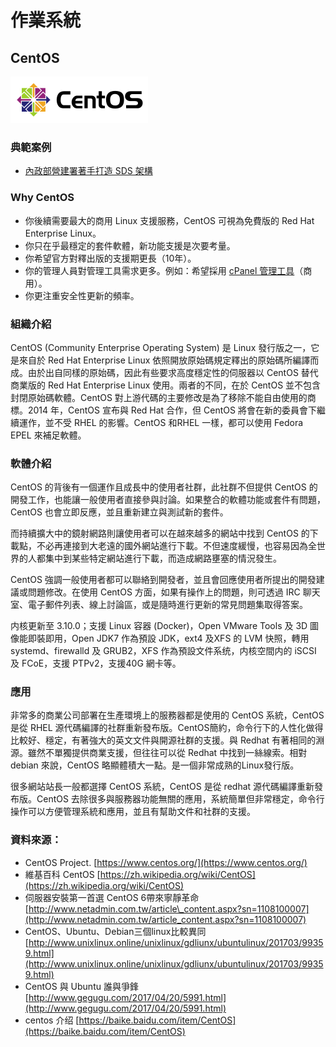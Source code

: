 # **作業系統**

## **CentOS**

![](/assets/220px-Centos-logo-light.svg.png)

### 典範案例

* [內政部營建署著手打造 SDS 架構](/use-case/di-zhi-teng-yun-wang-yun-yong-duo-tao-kai-yuan-ruan-ti/ying-jian-shu-zhu-shou-da-zao-sds-jia-gou.md)

### Why CentOS

* 你後續需要最大的商用 Linux 支援服務，CentOS 可視為免費版的 Red Hat Enterprise Linux。
* 你只在乎最穩定的套件軟體，新功能支援是次要考量。
* 你希望官方對釋出版的支援期更長（10年）。
* 你的管理人員對管理工具需求更多。例如：希望採用 [cPanel 管理工具](https://cpanel.com/)（商用）。
* 你更注重安全性更新的頻率。

### 組織介紹

CentOS \(Community Enterprise Operating System\) 是 Linux 發行版之一，它是來自於 Red Hat Enterprise Linux 依照開放原始碼規定釋出的原始碼所編譯而成。由於出自同樣的原始碼，因此有些要求高度穩定性的伺服器以 CentOS 替代商業版的 Red Hat Enterprise Linux 使用。兩者的不同，在於 CentOS 並不包含封閉原始碼軟體。CentOS 對上游代碼的主要修改是為了移除不能自由使用的商標。2014 年，CentOS 宣布與 Red Hat 合作，但 CentOS 將會在新的委員會下繼續運作，並不受 RHEL 的影響。CentOS 和RHEL 一樣，都可以使用 Fedora EPEL 來補足軟體。

### 軟體介紹

CentOS 的背後有一個運作且成長中的使用者社群，此社群不但提供 CentOS 的開發工作，也能讓一般使用者直接參與討論。如果整合的軟體功能或套件有問題，CentOS 也會立即反應，並且重新建立與測試新的套件。

而持續擴大中的鏡射網路則讓使用者可以在越來越多的網站中找到 CentOS 的下載點，不必再連接到大老遠的國外網站進行下載。不但速度緩慢，也容易因為全世界的人都集中到某些特定網站進行下載，而造成網路壅塞的情況發生。

CentOS 強調一般使用者都可以聯絡到開發者，並且會回應使用者所提出的開發建議或問題修改。在使用 CentOS 方面，如果有操作上的問題，則可透過 IRC 聊天室、電子郵件列表、線上討論區，或是隨時進行更新的常見問題集取得答案。

内核更新至 3.10.0；支援 Linux 容器 \(Docker\)，Open VMware Tools 及 3D 圖像能即裝即用，Open JDK7 作為預設 JDK，ext4 及XFS 的 LVM 快照，轉用 systemd、firewalld 及 GRUB2，XFS 作為預設文件系统，内核空間内的 iSCSI 及 FCoE，支援 PTPv2，支援40G 網卡等。

### 應用

非常多的商業公司部署在生產環境上的服務器都是使用的 CentOS 系統，CentOS 是從 RHEL 源代碼編譯的社群重新發布版。CentOS簡約，命令行下的人性化做得比較好、穩定，有著強大的英文文件與開源社群的支援。與 Redhat 有著相同的淵源。雖然不單獨提供商業支援，但往往可以從 Redhat 中找到一絲線索。相對 debian 來說，CentOS 略顯體積大一點。是一個非常成熟的Linux發行版。

很多網站站長一般都選擇 CentOS 系統，CentOS 是從 redhat 源代碼編譯重新發布版。CentOS 去除很多與服務器功能無關的應用，系統簡單但非常穩定，命令行操作可以方便管理系統和應用，並且有幫助文件和社群的支援。

### 資料來源：

* CentOS Project. [https://www.centos.org/](https://www.centos.org/)
* 維基百科 CentOS [https://zh.wikipedia.org/wiki/CentOS](https://zh.wikipedia.org/wiki/CentOS)
* 伺服器安裝第一首選 CentOS 6帶來寧靜革命 [http://www.netadmin.com.tw/article\_content.aspx?sn=1108100007](http://www.netadmin.com.tw/article_content.aspx?sn=1108100007)
* CentOS、Ubuntu、Debian三個linux比較異同 [http://www.unixlinux.online/unixlinux/gdliunx/ubuntulinux/201703/99359.html](http://www.unixlinux.online/unixlinux/gdliunx/ubuntulinux/201703/99359.html)
* CentOS 與 Ubuntu 誰與爭鋒 [http://www.gegugu.com/2017/04/20/5991.html](http://www.gegugu.com/2017/04/20/5991.html)
* centos 介绍 [https://baike.baidu.com/item/CentOS](https://baike.baidu.com/item/CentOS)



